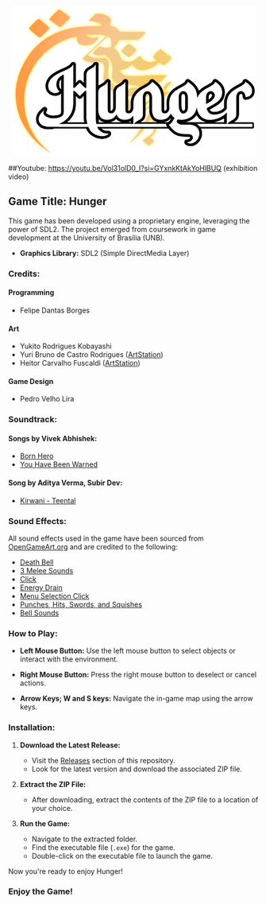 <p align="center">
<img src="assets/img/Backgrounds/Logo.png" height=300>
</p>

##Youtube: https://youtu.be/Vol31olD0_I?si=GYxnkKtAkYoHlBUQ (exhibition video)

## Game Title: Hunger

This game has been developed using a proprietary engine, leveraging the power of SDL2. The project emerged from coursework in game development at the University of Brasília (UNB).
- **Graphics Library:** SDL2 (Simple DirectMedia Layer)

### Credits:

#### Programming
- Felipe Dantas Borges

#### Art
- Yukito Rodrigues Kobayashi
- Yuri Bruno de Castro Rodrigues ([ArtStation](https://www.artstation.com/linenartt))
- Heitor Carvalho Fuscaldi ([ArtStation](https://www.artstation.com/hfuscaldi))

#### Game Design
- Pedro Velho Lira

### Soundtrack:

#### Songs by Vivek Abhishek:
- [Born Hero](https://www.youtube.com/watch?v=wrg2avhHQgA)
- [You Have Been Warned](https://www.youtube.com/watch?v=_TYI4xPoYaE)

#### Song by Aditya Verma, Subir Dev:
- [Kirwani - Teental](https://www.youtube.com/watch?v=ByEkfyzD4Rg)

### Sound Effects:

All sound effects used in the game have been sourced from [OpenGameArt.org](https://opengameart.org/) and are credited to the following:

- [Death Bell](https://opengameart.org/content/death-bell)
- [3 Melee Sounds](https://opengameart.org/content/3-melee-sounds)
- [Click](https://opengameart.org/content/click)
- [Energy Drain](https://opengameart.org/content/energy-drain)
- [Menu Selection Click](https://opengameart.org/content/menu-selection-click)
- [Punches, Hits, Swords, and Squishes](https://opengameart.org/content/punches-hits-swords-and-squishes)
- [Bell Sounds](https://opengameart.org/content/bell-sounds)

### How to Play:

- **Left Mouse Button:** Use the left mouse button to select objects or interact with the environment.

- **Right Mouse Button:** Press the right mouse button to deselect or cancel actions.
  
- **Arrow Keys; W and S keys:** Navigate the in-game map using the arrow keys.

### Installation:

1. **Download the Latest Release:**
   - Visit the [Releases](https://github.com/Felipedbbsb/Hunger-Game/releases) section of this repository.
   - Look for the latest version and download the associated ZIP file.

2. **Extract the ZIP File:**
   - After downloading, extract the contents of the ZIP file to a location of your choice.

3. **Run the Game:**
   - Navigate to the extracted folder.
   - Find the executable file (`.exe`) for the game.
   - Double-click on the executable file to launch the game.

Now you're ready to enjoy Hunger!

### Enjoy the Game!



